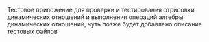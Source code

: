 Тестовое приложение для проверки и тестирования отрисовки динамических отношений и выполнения операций алгебры динамических отношений, чуть позже будет добавлено описание тестовых файлов 
